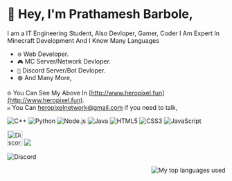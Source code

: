# 👋 Hey, I'm Prathamesh Barbole, 
I am a IT Engineering Student, Also Devloper, Gamer, Coder I Am Expert In Minecraft Development And I Know Many Languages

* `🌐` Web Developer.
* `🎮` MC Server/Network Devloper.
* `🤖` Discord Server/Bot Devloper.
* `🟢` And Many More,



`🌐` You Can See My Above In [http://www.heropixel.fun](http://www.heropixel.fun).
<br>
`✉️` You Can [heropixelnetwork@gmail.com](mailto:heropixelnetwork@gmail.com) if you need to talk,

![C++](https://img.shields.io/badge/C++-E34F26?style=for-the-badge&logo=c++&logoColor=white)
![Python](https://img.shields.io/badge/Python-3776AB?style=for-the-badge&logo=python&logoColor=white) ![Node.js](https://img.shields.io/badge/Node.js-43853D?style=for-the-badge&logo=node.js&logoColor=white)
![Java](https://img.shields.io/badge/Java-007396?style=for-the-badge&logo=java&logoColor=white)
![HTML5](https://img.shields.io/badge/HTML5-E34F26?style=for-the-badge&logo=html5&logoColor=white)
![CSS3](https://img.shields.io/badge/CSS3-1572B6?style=for-the-badge&logo=css3&logoColor=white)
![JavaScript](https://img.shields.io/badge/JavaScript-F7DF1E?style=for-the-badge&logo=javascript&logoColor=black)


[<img alt="Discord" width="35px" src="https://skillicons.dev/icons?i=discord" />](https://discord.com/users/794211471516893204) 
<img src="https://komarev.com/ghpvc/?username=2208Prathamesh&color=blue">


![Discord](https://lanyard.cnrad.dev/api/794211471516893204)

<img align="right" alt="My top languages used" src="https://github-readme-stats.vercel.app/api/top-langs/?username=privt00&theme=github_dark&show_icons=true&layout=compact" />

